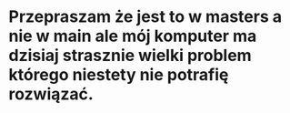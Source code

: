 # Przepraszam że jest to w masters a nie w main ale mój komputer ma dzisiaj strasznie wielki problem którego niestety nie potrafię rozwiązać.

